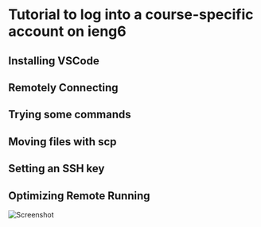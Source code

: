 # Tutorial to log into a course-specific account on ieng6

## Installing VSCode

## Remotely Connecting

## Trying some commands

## Moving files with scp

## Setting an SSH key

## Optimizing Remote Running

![Screenshot](https://user-images.githubusercontent.com/114367462/193203794-2ab46a33-d12b-4e34-9cfe-aa65315559ef.png">)



